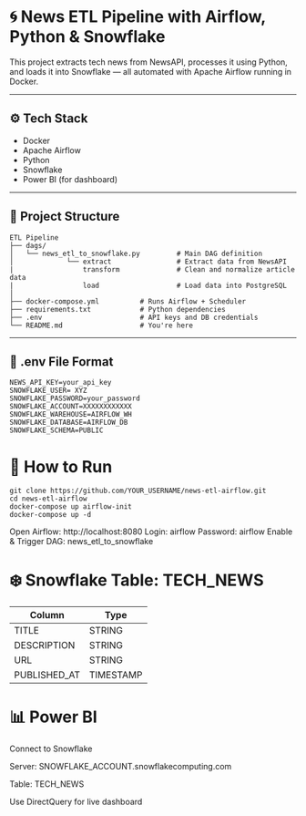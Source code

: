 # 🌀 News ETL Pipeline with Airflow, Python & Snowflake

This project extracts tech news from NewsAPI, processes it using Python, and loads it into Snowflake — all automated with Apache Airflow running in Docker.

---

## ⚙️ Tech Stack

- Docker  
- Apache Airflow  
- Python  
- Snowflake  
- Power BI (for dashboard)

---

## 📁 Project Structure
```
ETL Pipeline
├── dags/
│   └── news_etl_to_snowflake.py         # Main DAG definition
│             └── extract                # Extract data from NewsAPI
|                 transform              # Clean and normalize article data
|                 load                   # Load data into PostgreSQL
│
├── docker-compose.yml          # Runs Airflow + Scheduler
├── requirements.txt            # Python dependencies
├── .env                        # API keys and DB credentials
└── README.md                   # You're here

```
---

## 🔐 .env File Format

```env
NEWS_API_KEY=your_api_key
SNOWFLAKE_USER= XYZ
SNOWFLAKE_PASSWORD=your_password
SNOWFLAKE_ACCOUNT=XXXXXXXXXXXX
SNOWFLAKE_WAREHOUSE=AIRFLOW_WH
SNOWFLAKE_DATABASE=AIRFLOW_DB
SNOWFLAKE_SCHEMA=PUBLIC
```

# 🚀 How to Run
```
git clone https://github.com/YOUR_USERNAME/news-etl-airflow.git
cd news-etl-airflow
docker-compose up airflow-init
docker-compose up -d
```

Open Airflow: http://localhost:8080
Login: airflow
Password: airflow
Enable & Trigger DAG: news_etl_to_snowflake

# ❄️ Snowflake Table: TECH_NEWS

| Column        | Type      |
| ------------- | --------- |
| TITLE         | STRING    |
| DESCRIPTION   | STRING    |
| URL           | STRING    |
| PUBLISHED\_AT | TIMESTAMP |

# 📊 Power BI

Connect to Snowflake

Server: SNOWFLAKE_ACCOUNT.snowflakecomputing.com

Table: TECH_NEWS

Use DirectQuery for live dashboard




